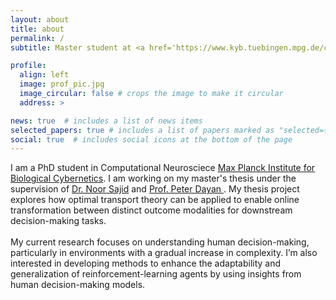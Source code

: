```yaml
---
layout: about
title: about
permalink: /
subtitle: Master student at <a href='https://www.kyb.tuebingen.mpg.de/computational-neuroscience'> Max Planck for Biological Cybernetics</a>

profile:
  align: left
  image: prof_pic.jpg
  image_circular: false # crops the image to make it circular
  address: >

news: true  # includes a list of news items
selected_papers: true # includes a list of papers marked as "selected={true}"
social: true  # includes social icons at the bottom of the page
---
```

I am a PhD student in Computational Neurosciece  <a href='https://www.kyb.tuebingen.mpg.de/computational-neuroscience'>Max Planck Institute for Biological Cybernetics</a>. I am working on my master's thesis under the supervision of <a href = "https://www.noorsajid.com/page_1">Dr. Noor Sajid</a> and <a href= "https://www.mpg.de/12309370/biological-cybernetics-dayan">Prof. Peter Dayan </a>. My thesis project explores how optimal transport theory can be applied to enable online transformation between distinct outcome modalities for downstream decision-making tasks.
<br/>
<br/>
My current research focuses on understanding human decision-making, particularly in environments with a gradual increase in complexity. I’m also interested in developing methods to enhance the adaptability and generalization of reinforcement-learning agents by using insights from human decision-making models.
<br/>